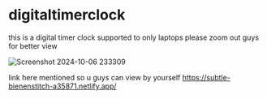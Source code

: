 # digitaltimerclock
this is a digital timer clock supported to only laptops  please zoom out guys for better view

![Screenshot 2024-10-06 233309](https://github.com/user-attachments/assets/f0b0c6fc-3bb7-464f-adea-6e69cf2edb3c)

link here mentioned so u guys can view by yourself 
https://subtle-bienenstitch-a35871.netlify.app/

